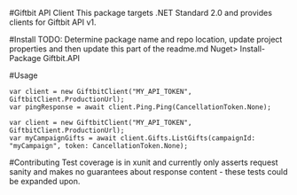 #Giftbit API Client
This package targets .NET Standard 2.0 and provides clients for Giftbit API v1.

#Install
TODO: Determine package name and repo location, update project properties and then update this part of the readme.md
Nuget> Install-Package Giftbit.API

#Usage
```
var client = new GiftbitClient("MY_API_TOKEN", GiftbitClient.ProductionUrl);
var pingResponse = await client.Ping.Ping(CancellationToken.None);
```

```
var client = new GiftbitClient("MY_API_TOKEN", GiftbitClient.ProductionUrl);
var myCampaignGifts = await client.Gifts.ListGifts(campaignId: "myCampaign", token: CancellationToken.None);
```

#Contributing
Test coverage is in xunit and currently only asserts request sanity and makes no guarantees about response content - these tests could be expanded upon. 